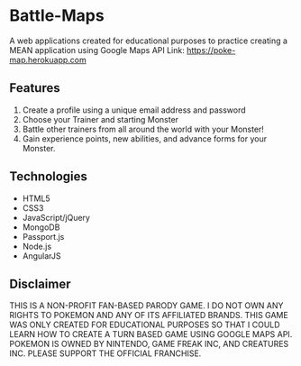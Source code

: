 # Battle-Maps
A web applications created for educational purposes to practice creating a MEAN application using Google Maps API
Link: https://poke-map.herokuapp.com

## Features
1. Create a profile using a unique email address and password
2. Choose your Trainer and starting Monster
3. Battle other trainers from all around the world with your Monster!
4. Gain experience points, new abilities, and advance forms for your Monster.

## Technologies 
- HTML5
- CSS3
- JavaScript/jQuery
- MongoDB
- Passport.js
- Node.js
- AngularJS

## Disclaimer 
THIS IS A NON-PROFIT FAN-BASED PARODY GAME. I DO NOT OWN ANY RIGHTS TO POKEMON AND ANY OF ITS AFFILIATED BRANDS. 
THIS GAME WAS ONLY CREATED FOR EDUCATIONAL PURPOSES SO THAT I COULD LEARN HOW TO CREATE A TURN BASED GAME USING GOOGLE MAPS API. 
POKEMON IS OWNED BY NINTENDO, GAME FREAK INC, AND CREATURES INC. PLEASE SUPPORT THE OFFICIAL FRANCHISE.
